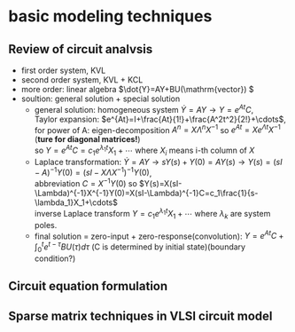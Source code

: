 # basic modeling techniques

## Review of circuit analvsis
- first order system, KVL
- second order system, KVL + KCL
- more order: linear algebra $\dot{Y}=AY+BU(\mathrm{vector}) $
- soultion: general solution + special solution
    - general solution: homogeneous system $\dot{Y}=AY \to Y=e^{At}C$,  
    Taylor expansion: $e^{At}=I+\frac{At}{1!}+\frac{A^2t^2}{2!}+\cdots$,  
    for power of A: eigen-decomposition $A^n=X\Lambda ^n X^{-1}$ so $e^{At}=Xe^{\Lambda t}X^{-1}$ (**ture for diagonal matrices!**)  
    so $Y=e^{At}C=c_1e^{\lambda_1t}X_1+\cdots$ where $X_i$ means i-th column of $X$
    - Laplace transformation: $\dot{Y}=AY \to sY(s)+Y(0)=AY(s) \to Y(s)=(sI-A)^{-1}Y(0)=(sI-X\Lambda X^{-1})^{-1}Y(0)$,  
    abbreviation $C=X^{-1}Y(0)$ so $Y(s)=X(sI-\Lambda)^{-1}X^{-1}Y(0)=X(sI-\Lambda)^{-1}C=c_1\frac{1}{s-\lambda_1}X_1+\cdots$  
    inverse Laplace transform $Y=c_1e^{\lambda_1t}X_1+\cdots$ where $\lambda_k$ are system poles.
    - final solution = zero-input + zero-response(convolution): $Y=e^{At}C+\int_0^t e^{t-\tau}BU(\tau)d\tau$ (C is determined by initial state)(boundary condition?)

## Circuit equation formulation



## Sparse matrix techniques in VLSI circuit model



